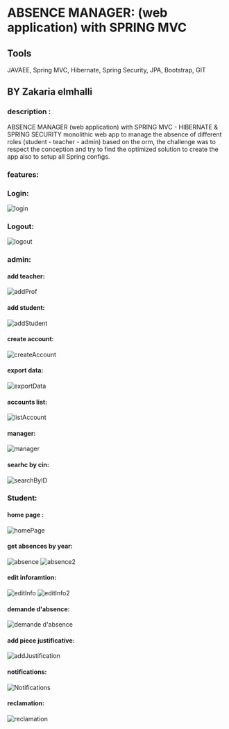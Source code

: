# ABSENCE MANAGER: (web application) with SPRING MVC

## Tools 
JAVAEE, Spring MVC, Hibernate, Spring Security, JPA, Bootstrap, GIT

## BY Zakaria elmhalli 

### description : 
ABSENCE MANAGER (web application) with SPRING MVC - HIBERNATE & SPRING SECURITY
monolithic web app to manage the absence of different roles (student - teacher - admin) based on the orm, the challenge was to respect the conception and try to find the optimized solution to create the app also to setup all Spring configs.


### features: 
### Login: 
![login](https://user-images.githubusercontent.com/65210638/126237336-121cccf2-8e46-44af-8c3c-af9709d56a4c.JPG)
### Logout:
![logout](https://user-images.githubusercontent.com/65210638/126237342-7466263e-2677-44af-925a-1c5ae36b0616.JPG)
### admin:
#### add teacher:
![addProf](https://user-images.githubusercontent.com/65210638/126237387-09e2a08e-0783-4386-842a-cfa75aeba3f9.JPG)
#### add student:
![addStudent](https://user-images.githubusercontent.com/65210638/126237419-117ff726-ba05-4d1a-9bdd-d674b00e2055.JPG)
#### create account:
![createAccount](https://user-images.githubusercontent.com/65210638/126237431-d0dfa334-89aa-4761-8d3e-7ba57f110e09.JPG)
#### export data: 
![exportData](https://user-images.githubusercontent.com/65210638/126237443-5ee0ac4a-8f3f-4cd9-886d-fad7c79a3aa8.JPG)
#### accounts list:
![listAccount](https://user-images.githubusercontent.com/65210638/126237476-34bfedd3-3822-4fd6-b54b-c0b3fec4c4d0.JPG)
#### manager:
![manager](https://user-images.githubusercontent.com/65210638/126237488-b15b12aa-4bb1-42ec-b2f8-9ac95463b326.JPG)
#### searhc by cin:
![searchByID](https://user-images.githubusercontent.com/65210638/126237510-4f36e3d2-7a31-4260-81df-07777cde03e8.JPG)

### Student:
#### home page :
![homePage](https://user-images.githubusercontent.com/65210638/126237773-8ae59739-97b3-4782-b45b-12f44e36b33a.JPG)

#### get absences by year:
![absence](https://user-images.githubusercontent.com/65210638/126237544-32e2a5d4-63d0-4541-8e69-9b19ec0eef4e.JPG)
![absence2](https://user-images.githubusercontent.com/65210638/126237575-c2fb8e5f-5a17-4351-9de7-bcda0f68c780.JPG)
#### edit inforamtion:
![editInfo](https://user-images.githubusercontent.com/65210638/126237621-1579d5ac-6738-4745-a20e-e4866aaf4dbf.JPG)
![editInfo2](https://user-images.githubusercontent.com/65210638/126237612-dc16cf1d-4c40-4685-9be3-4afc866a8279.JPG)

#### demande d'absence:
![demande d'absence](https://user-images.githubusercontent.com/65210638/126237666-cbad56fd-daaa-4e41-b5a0-8d8409c357cd.JPG)
#### add piece justificative:
![addJustification](https://user-images.githubusercontent.com/65210638/126237696-11dfe0ba-27ba-4dff-a860-1253ee1189b7.JPG)

#### notifications:
![Notifications](https://user-images.githubusercontent.com/65210638/126237732-fa287cd9-fdf3-487a-9587-64c9236ce0b9.JPG)
#### reclamation:
![reclamation](https://user-images.githubusercontent.com/65210638/126237743-676873b1-f921-4905-bf76-2b6f46ef8d19.JPG)


